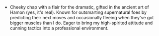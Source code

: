 - Cheeky chap with a flair for the dramatic, gifted in the ancient art of Hamon (yes, it's real). Known for outsmarting supernatural foes by predicting their next moves and occasionally fleeing when they've got bigger muscles than I do. Eager to bring my high-spirited attitude and cunning tactics into a professional environment.
